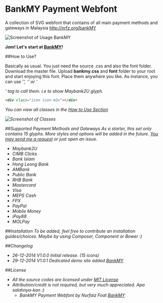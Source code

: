 BankMY Payment Webfont
======================

A collection of SVG webfont that contains of all main payment methods and gateways in Malaysia http://nrfz.org/bankMY

![Screenshot of Usage BankMY](linkhere)

**Jom! Let's start at [BankMY](http://nrfz.org/bankMY)!**

##How to Use?

Basically as usual. You just need the source .css and also the font folder. Download the master file.
Upload **bankmy.css** and **font** folder to your root and start enjoying this font.
Place them anywhere you like. As instance, you can use '<i>', '<span>' or '<div>' tag to call them.
i.e to show Maybank2U glyph.

```html
<div class="icon icon-m2u"></div>
```

You can view all classes in the [How to Use Section](http://nrfz.org/bankMY/#howto)

![Screenshot of Classes](linkhere)

##Supported Payment Methods and Gateways
As a starter, this set only contains 15 glyphs.
More styles and options will be added in the future.
[You may send me a request](mailto:faiz@nrfz.org) or just open an issue.

* Maybank2U
* CIMB Clicks
* Bank Islam
* Hong Leong Bank
* AMBank
* Public Bank
* RHB Bank
* Mastercard
* Visa
* MEPS Cash
* FPX
* PayPal
* Mobile Money
* iPay88
* MOLPay

##Installation
To be added, feel free to contribute an installation guides/choices.
Maybe by using Composer, Component or Bower :)

##Changelog
- 26-12-2014 V1.0.0 Initial release. (15 icons)
- 29-12-2014 V1.0.1 Dedicated demo site added [BankMY](http://nrfz.org/bankMY).

##License
- All the source codes are licensed under [MIT License](http://opensource.org/licenses/mit-license.html)
- Attribution/credit is not required, but very much appreciated. Apa salahnya-kan :)
  - BankMY Payment Webfont by Nurfaiz Foat [BankMY](http://nrfz.org/bankMY)
